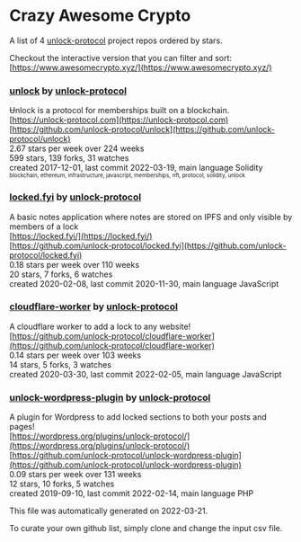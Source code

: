 # Crazy Awesome Crypto
A list of 4 [unlock-protocol](https://github.com/unlock-protocol) project repos ordered by stars.  

Checkout the interactive version that you can filter and sort: 
[https://www.awesomecrypto.xyz/](https://www.awesomecrypto.xyz/)  


### [unlock](https://github.com/unlock-protocol/unlock) by [unlock-protocol](https://github.com/unlock-protocol)  
Ʉnlock is a protocol for memberships built on a blockchain.  
[https://unlock-protocol.com](https://unlock-protocol.com)  
[https://github.com/unlock-protocol/unlock](https://github.com/unlock-protocol/unlock)  
2.67 stars per week over 224 weeks  
599 stars, 139 forks, 31 watches  
created 2017-12-01, last commit 2022-03-19, main language Solidity  
<sub><sup>blockchain, ethereum, infrastructure, javascript, memberships, nft, protocol, solidity, unlock</sup></sub>


### [locked.fyi](https://github.com/unlock-protocol/locked.fyi) by [unlock-protocol](https://github.com/unlock-protocol)  
A basic notes application where notes are stored on IPFS and only visible by members of a lock  
[https://locked.fyi/](https://locked.fyi/)  
[https://github.com/unlock-protocol/locked.fyi](https://github.com/unlock-protocol/locked.fyi)  
0.18 stars per week over 110 weeks  
20 stars, 7 forks, 6 watches  
created 2020-02-08, last commit 2020-11-30, main language JavaScript  


### [cloudflare-worker](https://github.com/unlock-protocol/cloudflare-worker) by [unlock-protocol](https://github.com/unlock-protocol)  
A cloudflare worker to add a lock to any website!  
[https://github.com/unlock-protocol/cloudflare-worker](https://github.com/unlock-protocol/cloudflare-worker)  
0.14 stars per week over 103 weeks  
14 stars, 5 forks, 3 watches  
created 2020-03-30, last commit 2022-02-05, main language JavaScript  


### [unlock-wordpress-plugin](https://github.com/unlock-protocol/unlock-wordpress-plugin) by [unlock-protocol](https://github.com/unlock-protocol)  
A plugin for Wordpress to add locked sections to both your posts and pages!  
[https://wordpress.org/plugins/unlock-protocol/](https://wordpress.org/plugins/unlock-protocol/)  
[https://github.com/unlock-protocol/unlock-wordpress-plugin](https://github.com/unlock-protocol/unlock-wordpress-plugin)  
0.09 stars per week over 131 weeks  
12 stars, 10 forks, 5 watches  
created 2019-09-10, last commit 2022-02-14, main language PHP  


This file was automatically generated on 2022-03-21.  

To curate your own github list, simply clone and change the input csv file.  